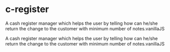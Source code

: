# c-register
A cash register manager which helps the user by telling how can he/she return the change to the customer with minimum number of notes.vanillaJS

A cash register manager which helps the user by telling how can he/she return the change to the customer with minimum number of notes.vanillaJS
